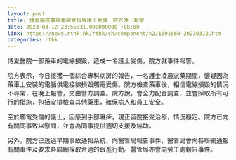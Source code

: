 ```yaml
---
layout: post
title: 博愛醫院藥車電線受損致護士受傷　院方晚上報警
date: 2023-03-12 23:56:31.000000000 +08:00
link: https://news.rthk.hk/rthk/ch/component/k2/1691660-20230312.htm
categories: rthk
---
```


博愛醫院一部藥車的電線損毁，造成一名護士受傷，院方就事件報警。

院方表示，今日接獲一個綜合專科病房的報告，一名護士凌晨派藥期間，懷疑因為藥車上安裝的電腦供電接線損毁觸電受傷。院方檢查藥車後，相信電線損毁的情況不尋常，在晚上報警，交由警方調查。院方說，會全力配合調查，並會採取所有可行的措施，包括安排檢查其他藥車，確保病人和員工安全。

至於觸電受傷的護士，因感到手部麻痺，現正留院接受治療，情況穩定。院方已向有關同事致以慰問，並會為同事提供適切支援及協助。

另外，院方已透過早期事故通報系統，向醫管局報告事件，醫管局會向各聯網通報有關事件及要求各聯網採取合適的跟進行動。醫管局亦會向勞工處報告事件。
